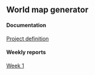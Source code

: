 ## World map generator

#### Documentation
[Project definition](/documentation/Definition.md)

#### Weekly reports
[Week 1](/documentation/Week1.md)